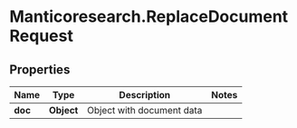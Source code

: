 # Manticoresearch.ReplaceDocumentRequest

## Properties

Name | Type | Description | Notes
------------ | ------------- | ------------- | -------------
**doc** | **Object** | Object with document data  | 


